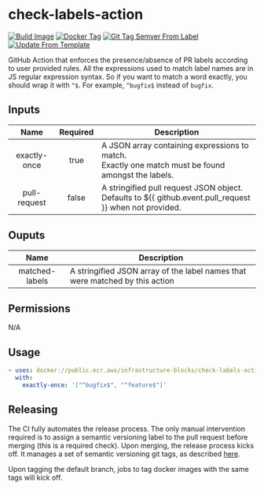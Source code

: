 # check-labels-action
[![Build Image](https://github.com/infrastructure-blocks/check-labels-action/actions/workflows/build-image.yml/badge.svg)](https://github.com/infrastructure-blocks/check-labels-action/actions/workflows/build-image.yml)
[![Docker Tag](https://github.com/infrastructure-blocks/check-labels-action/actions/workflows/docker-tag.yml/badge.svg)](https://github.com/infrastructure-blocks/check-labels-action/actions/workflows/docker-tag.yml)
[![Git Tag Semver From Label](https://github.com/infrastructure-blocks/check-labels-action/actions/workflows/git-tag-semver-from-label.yml/badge.svg)](https://github.com/infrastructure-blocks/check-labels-action/actions/workflows/git-tag-semver-from-label.yml)
[![Update From Template](https://github.com/infrastructure-blocks/check-labels-action/actions/workflows/update-from-template.yml/badge.svg)](https://github.com/infrastructure-blocks/check-labels-action/actions/workflows/update-from-template.yml)

GitHub Action that enforces the presence/absence of PR labels according to user provided rules. All the expressions
used to match label names are in JS regular expression syntax. So if you want to match a word exactly,
you should wrap it with `^$`. For example, `^bugfix$` instead of `bugfix`.

## Inputs

|     Name     | Required | Description                                                                                                 |
|:------------:|:--------:|-------------------------------------------------------------------------------------------------------------|
| exactly-once |   true   | A JSON array containing expressions to match.<br/> Exactly one match must be found amongst the labels.      |
| pull-request |  false   | A stringified pull request JSON object.<br> Defaults to ${{ github.event.pull_request }} when not provided. |

## Ouputs

|      Name      | Description                                                                  |
|:--------------:|------------------------------------------------------------------------------|
| matched-labels | A stringified JSON array of the label names that were matched by this action |

## Permissions

N/A

## Usage

```yaml
- uses: docker://public.ecr.aws/infrastructure-blocks/check-labels-action:v2
  with:
    exactly-once: '["^bugfix$", "^feature$"]'
```

## Releasing

The CI fully automates the release process. The only manual intervention required is to assign a semantic
versioning label to the pull request before merging (this is a required check). Upon merging, the
release process kicks off. It manages a set of semantic versioning git tags,
as described [here](https://github.com/infrastructure-blocks/git-tag-semver-action).

Upon tagging the default branch, jobs to tag docker images with the same tags will kick off.
